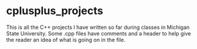 # cplusplus_projects

This is all the C++ projects I have written so far during classes in Michigan State University. Some .cpp files have
comments and a header to help give the reader an idea of what is going on in the file.
